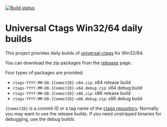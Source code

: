 [![Build status](https://ci.appveyor.com/api/projects/status/uo4k9ug54ngexai8/branch/master?svg=true)](https://ci.appveyor.com/project/universalctags/ctags-win32/branch/master)

# Universal Ctags Win32/64 daily builds

This project provides daily builds of [universal-ctags](https://ctags.io) for Win32/64.

You can download the zip packages from the [releases](https://github.com/universal-ctags/ctags-win32/releases) page.

Four types of packages are provided:

* `ctags-YYYY-MM-DD.{CommitID}-x64.zip`: x64 release build
* `ctags-YYYY-MM-DD.{CommitID}-x64.debug.zip`: x64 debug build
* `ctags-YYYY-MM-DD.{CommitID}-x86.zip`: x86 release build
* `ctags-YYYY-MM-DD.{CommitID}-x86.debug.zip`: x86 debug build

`{CommitID}` is a commit ID or a tag name of the [ctags repository](https://github.com/universal-ctags/ctags).
Normally you may want to use the release builds. If you need unstripped binaries for debugging, use the debug builds.
